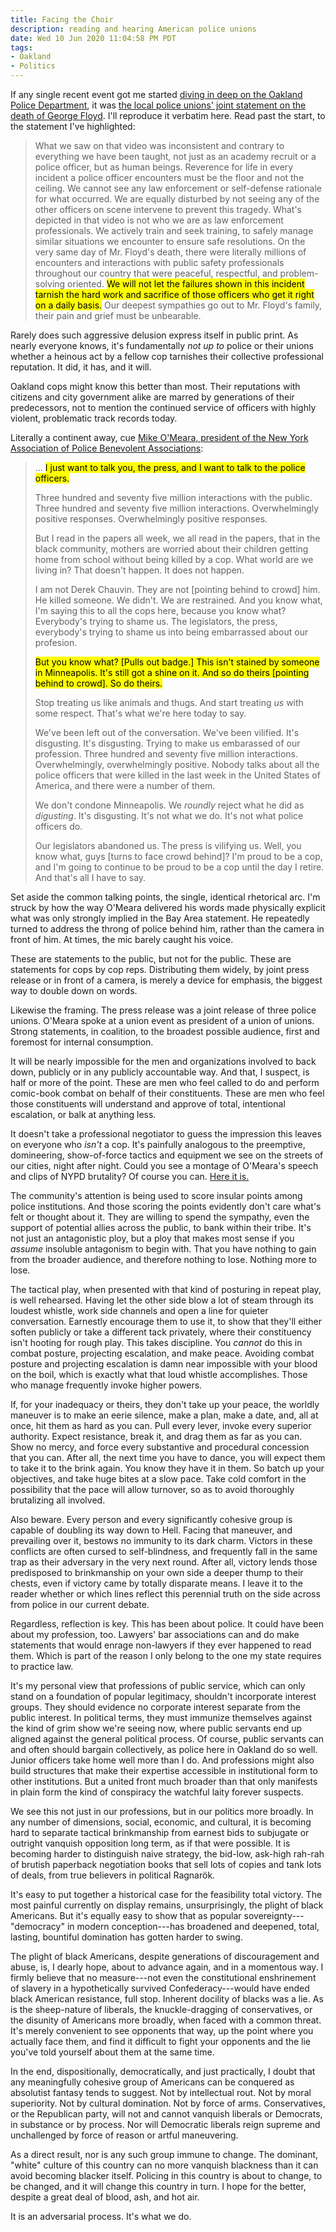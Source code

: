 ```yaml
---
title: Facing the Choir
description: reading and hearing American police unions
date: Wed 10 Jun 2020 11:04:58 PM PDT
tags:
- Oakland
- Politics
---
```


If any single recent event got me started [diving in deep on the Oakland Police Department](https://writing.kemitchell.com/living/Oakland-Police.html), it was [the local police unions' joint statement on the death of George Floyd](https://www.opoa.org/wp-content/uploads/2020/05/Floyd-Statement.pdf).  I'll reproduce it verbatim here.  Read past the start, to the statement I've highlighted:

> What we saw on that video was inconsistent and contrary to everything we have been taught, not just as an academy recruit or a police officer, but as human beings.  Reverence for life in every incident a police officer encounters must be the floor and not the ceiling.  We cannot see any law enforcement or self-defense rationale for what occurred.  We are equally disturbed by not seeing any of the other officers on scene intervene to prevent this tragedy.  What's depicted in that video is not who we are as law enforcement professionals.  We actively train and seek training, to safely manage similar situations we encounter to ensure safe resolutions.  On the very same day of Mr. Floyd's death, there were literally millions of encounters and interactions with public safety professionals throughout our country that were peaceful, respectful, and problem-solving oriented.  <mark>We will not let the failures shown in this incident tarnish the hard work and sacrifice of those officers who get it right on a daily basis.</mark>  Our deepest sympathies go out to Mr. Floyd's family, their pain and grief must be unbearable.

Rarely does such aggressive delusion express itself in public print.  As nearly everyone knows, it's fundamentally _not up to_ police or their unions whether a heinous act by a fellow cop tarnishes their collective professional reputation.  It did, it has, and it will.

Oakland cops might know this better than most.  Their reputations with citizens and city government alike are marred by generations of their predecessors, not to mention the continued service of officers with highly violent, problematic track records today.

Literally a continent away, cue [Mike O'Meara, president of the New York Association of Police Benevolent Associations](https://youtu.be/u1Hve_z9jb8?t=24):

> ... <mark>I just want to talk you, the press, and I want to talk to the police officers.</mark>
>
> Three hundred and seventy five million interactions with the public.  Three hundred and seventy five million interactions. Overwhelmingly positive responses.  Overwhelmingly positive responses.
>
> But I read in the papers all week, we all read in the papers, that in the black community, mothers are worried about their children getting home from school without being killed by a cop.  What world are we living in?  That doesn't happen.  It does not happen.
>
> I am not Derek Chauvin.  They are not [pointing behind to crowd] him.  He killed someone.  We didn't.  We are restrained.  And you know what, I'm saying this to all the cops here, because you know what?  Everybody's trying to shame us.  The legislators, the press, everybody's trying to shame us into being embarrassed about our profesion.
>
> <mark>But you know what?  [Pulls out badge.]  This isn't stained by someone in Minneapolis.  It's still got a shine on it.  And so do theirs [pointing behind to crowd].  So do theirs.</mark>
>
> Stop treating us like animals and thugs.  And start treating _us_ with some respect.  That's what we're here today to say.
>
> We've been left out of the conversation.  We've been vilified.  It's disgusting.  It's disgusting.  Trying to make us embarassed of our profession.  Three hundred and seventy five million interactions.  Overwhelmingly, overwhelmingly positive.  Nobody talks about all the police officers that were killed in the last week in the United States of America, and there were a number of them.
>
> We don't condone Minneapolis.  We _roundly_ reject what he did as _digusting_.  It's disgusting.  It's not what we do.  It's not what police officers do.
>
> Our legislators abandoned us.  The press is vilifying us.  Well, you know what, guys [turns to face crowd behind]?  I'm proud to be a cop, and I'm going to continue to be proud to be a cop until the day I retire.  And that's all I have to say.

Set aside the common talking points, the single, identical rhetorical arc.  I'm struck by how the way O'Meara delivered his words made physically explicit what was only strongly implied in the Bay Area statement.  He repeatedly turned to address the throng of police behind him, rather than the camera in front of him.  At times, the mic barely caught his voice.

These are statements to the public, but not for the public.  These are statements for cops by cop reps.  Distributing them widely, by joint press release or in front of a camera, is merely a device for emphasis, the biggest way to double down on words.

Likewise the framing.  The press release was a joint release of three police unions.  O'Meara spoke at a union event as president of a union of unions.  Strong statements, in coalition, to the broadest possible audience, first and foremost for internal consumption.

It will be nearly impossible for the men and organizations involved to back down, publicly or in any publicly accountable way.  And that, I suspect, is half or more of the point.  These are men who feel called to do and perform comic-book combat on behalf of their constituents.  These are men who feel those constituents will understand and approve of total, intentional escalation, or balk at anything less.

It doesn't take a professional negotiator to guess the impression this leaves on everyone who _isn't_ a cop.  It's painfully analogous to the preemptive, domineering, show-of-force tactics and equipment we see on the streets of our cities, night after night.  Could you see a montage of O'Meara's speech and clips of NYPD brutality?  Of course you can.  [Here it is.](https://twitter.com/DerenicByrd/status/1270466457827028993)

The community's attention is being used to score insular points among police institutions.  And those scoring the points evidently don't care what's felt or thought about it.  They are willing to spend the sympathy, even the support of potential allies across the public, to bank within their tribe.  It's not just an antagonistic ploy, but a ploy that makes most sense if you _assume_ insoluble antagonism to begin with.  That you have nothing to gain from the broader audience, and therefore nothing to lose.  Nothing more to lose.

The tactical play, when presented with that kind of posturing in repeat play, is well rehearsed.  Having let the other side blow a lot of steam through its loudest whistle, work side channels and open a line for quieter conversation.  Earnestly encourage them to use it, to show that they'll either soften publicly or take a different tack privately, where their constituency isn't hooting for rough play.  This takes discipline.  You _cannot_ do this in combat posture, projecting escalation, and make peace.  Avoiding combat posture and projecting escalation is damn near impossible with your blood on the boil, which is exactly what that loud whistle accomplishes.  Those who manage frequently invoke higher powers.

If, for your inadequacy or theirs, they don't take up your peace, the worldly maneuver is to make an eerie silence, make a plan, make a date, and, all at once, hit them as hard as you can.  Pull every lever, invoke every superior authority.  Expect resistance, break it, and drag them as far as you can.  Show no mercy, and force every substantive and procedural concession that you can.  After all, the next time you have to dance, you will expect them to take it to the brink again.  You know they have it in them.  So batch up your objectives, and take huge bites at a slow pace.  Take cold comfort in the possibility that the pace will allow turnover, so as to avoid thoroughly brutalizing all involved.

Also beware.  Every person and every significantly cohesive group is capable of doubling its way down to Hell.  Facing that maneuver, and prevailing over it, bestows no immunity to its dark charm.  Victors in these conflicts are often cursed to self-blindness, and frequently fall in the same trap as their adversary in the very next round.  After all, victory lends those predisposed to brinkmanship on your own side a deeper thump to their chests, even if victory came by totally disparate means.  I leave it to the reader whether or which lines reflect this perennial truth on the side across from police in our current debate.

Regardless, reflection is key.  This has been about police.  It could have been about my profession, too.  Lawyers' bar associations can and do make statements that would enrage non-lawyers if they ever happened to read them.  Which is part of the reason I only belong to the one my state requires to practice law.

It's my personal view that professions of public service, which can only stand on a foundation of popular legitimacy, shouldn't incorporate interest groups.  They should evidence no corporate interest separate from the public interest.  In political terms, they must immunize themselves against the kind of grim show we're seeing now, where public servants end up aligned against the general political process.  Of course, public servants can and often should bargain collectively, as police here in Oakland do so well.   Junior officers take home well more than I do.  And professions might also build structures that make their expertise accessible in institutional form to other institutions.  But a united front much broader than that only manifests in plain form the kind of conspiracy the watchful laity forever suspects.

We see this not just in our professions, but in our politics more broadly.  In any number of dimensions, social, economic, and cultural, it is becoming hard to separate tactical brinkmanship from earnest bids to subjugate or outright vanquish opposition long term, as if that were possible.  It is becoming harder to distinguish naive strategy, the bid-low, ask-high rah-rah of brutish paperback negotiation books that sell lots of copies and tank lots of deals, from true believers in political Ragnarök.

It's easy to put together a historical case for the feasibility total victory.  The most painful currently on display remains, unsurprisingly, the plight of black Americans.  But it's equally easy to show that as popular sovereignty---"democracy" in modern conception---has broadened and deepened, total, lasting, bountiful domination has gotten harder to swing.

The plight of black Americans, despite generations of discouragement and abuse, is, I dearly hope, about to advance again, and in a momentous way.  I firmly believe that no measure---not even the constitutional enshrinement of slavery in a hypothetically survived Confederacy---would have ended black American resistance, full stop.  Inherent docility of blacks was a lie.  As is the sheep-nature of liberals, the knuckle-dragging of conservatives, or the disunity of Americans more broadly, when faced with a common threat.  It's merely convenient to see opponents that way, up the point where you actually face them, and find it difficult to fight your opponents and the lie you've told yourself about them at the same time.

In the end, dispositionally, democratically, and just practically, I doubt that any meaningfully cohesive group of Americans can be conquered as absolutist fantasy tends to suggest.  Not by intellectual rout.  Not by moral superiority.  Not by cultural domination.  Not by force of arms.  Conservatives, or the Republican party, will not and cannot vanquish liberals or Democrats, in substance or by process.  Nor will Democratic liberals reign supreme and unchallenged by force of reason or artful maneuvering.

As a direct result, nor is any such group immune to change.  The dominant, "white" culture of this country can no more vanquish blackness than it can avoid becoming blacker itself.  Policing in this country is about to change, to be changed, and it will change this country in turn.  I hope for the better, despite a great deal of blood, ash, and hot air.

It is an adversarial process.  It's what we do.
